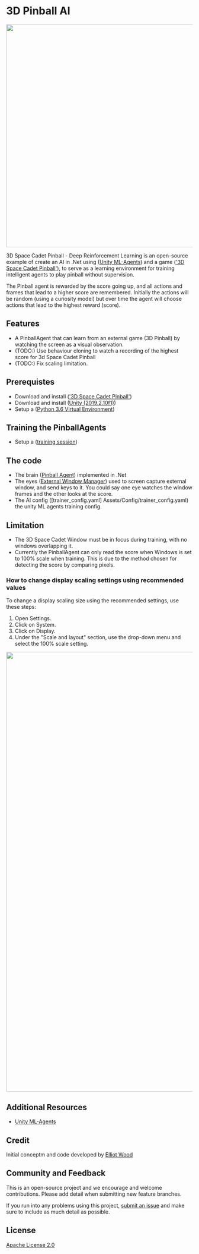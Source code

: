# 3D Pinball AI
<img src="Docs/imgs/Pinball.png" align="middle" width="600"/>

3D Space Cadet Pinball - Deep Reinforcement Learning is an open-source
example of create an AI in .Net using ([Unity ML-Agents][unityMlAgents]) and a game (['3D Space Cadet Pinball'][spaceCadetPinball]), to serve as a learning environment for training intelligent agents to play pinball without supervision.

The Pinball agent is rewarded by the score going up, and all actions and frames that lead to a higher score are remembered. Initially the actions will be random (using a curiosity model) but over time the agent will choose actions that lead to the highest reward (score).

## Features
- A PinballAgent that can learn from an external game (3D Pinball) by watching the screen as a visual observation.
- (TODO:) Use behaviour cloning to watch a recording of the highest score for 3d Space Cadet Pinball
- (TODO:) Fix scaling limitation.

## Prerequistes
- Download and install (['3D Space Cadet Pinball'][spaceCadetPinball])
- Download and install ([Unity (2019.2.10f1)][unity])
- Setup a ([Python 3.6 Virtual Environment](Docs/Using-Virtual-Environment.md))

## Training the PinballAgents
- Setup a ([training session](Docs/Training-ML-Agents.md))

## The code
- The brain ([Pinball Agent](Assets/Scripts/PinballAgent.cs)) implemented in .Net
- The eyes ([External Window Manager](Assets/Scripts/ExternalWindowManager.cs)) used to screen capture external window, and send keys to it. You could say one eye watches the window frames and the other looks at the score.
- The AI config ([trainer_config.yaml] Assets/Config/trainer_config.yaml) the unity ML agents training config.

## Limitation
- The 3D Space Cadet Window must be in focus during training, with no windows overlapping it.
- Currently the PinballAgent can only read the score when Windows is set to 100% scale when training. 
This is due to the method chosen for detecting the score by comparing pixels.

### How to change display scaling settings using recommended values
To change a display scaling size using the recommended settings, use these steps:
1. Open Settings.
2. Click on System.
3. Click on Display.
4. Under the "Scale and layout" section, use the drop-down menu and select the 100% scale setting.
<img src="Docs/imgs/change-scaling-settings-windos-10.jpg" align="middle" width="1183"/>

## Additional Resources
* [Unity ML-Agents][unityMlAgents]


## Credit
Initial conceptm and code developed by [Elliot Wood][elliotGithub]


## Community and Feedback

This is an open-source project and we encourage and welcome
contributions. Please add detail when submitting new feature branches.

If you run into any problems using this project,
[submit an issue][submitIssue] and
make sure to include as much detail as possible.

## License
[Apache License 2.0](LICENSE)


<!-- Links -->
[elliotGithub]: https://github.com/ElliotWood "Elliot's GitHub"
[submitIssue]: https://github.com/ElliotWood/3DPinballAI/issues "Submit an issue"
[unityMlAgents]: https://github.com/Unity-Technologies/ml-agents "Unity ML Agents GitHub repo"
[spaceCadetPinball]: https://www.groovypost.com/howto/windows-7-3d-pinball-space-cadet-game/ "Space Cadet Pinball"
[unity]: https://unity3d.com/get-unity/download "Download Unity"
